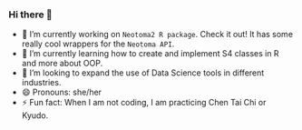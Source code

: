 ### Hi there 👋

- 🔭 I’m currently working on `Neotoma2 R package`. Check it out! It has some really cool wrappers for the `Neotoma API`.
- 🌱 I’m currently learning how to create and implement S4 classes in R and more about OOP.
- 👯 I’m looking to expand the use of Data Science tools in different industries.
- 😄 Pronouns: she/her
- ⚡ Fun fact: When I am not coding, I am practicing Chen Tai Chi or Kyudo.
